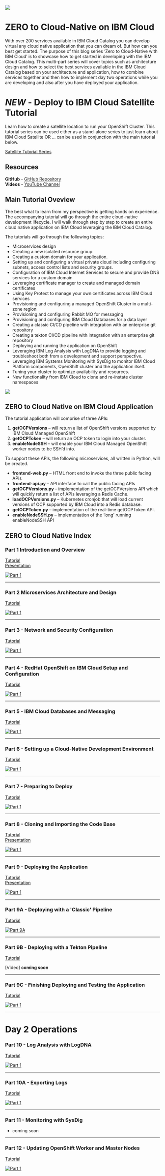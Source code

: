 ![](https://raw.githubusercontent.com/kmcolli/zero-to-cloud-native/master/docs/images/02cn-logo.png)


# ZERO to Cloud-Native on IBM Cloud

With over 200 services available in IBM Cloud Catalog you can develop virtual any cloud native application that you can dream of.  But how can you best get started.  The purpose of this blog series ‘Zero to Cloud-Native with IBM Cloud’ is to showcase how to get started in developing with the IBM Cloud Catalog.  This multi-part series will cover topics such as architecture design and how to select the best services available in the IBM Cloud Catalog based on your architecture and application, how to combine services together and then how to implement day two operations while you are developing and also after you have deployed your application.

# *NEW* - Deploy to IBM Cloud Satellite Tutorial
Learn how to create a satellite location to run your OpenShift Cluster.  This tutorial series can be used either as a stand-alone series to just learn about IBM Cloud Satellite OR ... can be used in conjunction with the main tutorial below.

[Satellite Tutorial Series](https://github.com/kmcolli/satellite) 


## Resources
**GitHub** - [GitHub Repository](https://github.com/kmcolli/zero-to-cloud-native)  
**Videos** - [YouTube Channel](https://www.youtube.com/channel/UCjPMAulESpSRxyxl_tiViJA/videos)   


## Main Tutorial Oveview
The best what to learn from my perspective is getting hands on experience.  The accompanying tutorial will go through the entire cloud-native development lifecycle.   I will walk through step by step to create an entire cloud native application on IBM Cloud leveraging the IBM Cloud Catalog.   

The tutorials will go through the following topics:  

* Microservices design  
* Creating a new isolated resource group
* Creating a custom domain for your application.  
* Setting up and configuring a virtual private cloud including configuring subnets, access control lists and security groups.  
* Configuration of IBM Cloud Internet Services to secure and provide DNS services for a custom domain  
* Leveraging certificate manager to create and managed domain certificates  
* Using Key Protect to manage your own certificates across IBM Cloud services  
* Provisioning and configuring a managed OpenShift Cluster in a multi-zone region  
* Provisioning and configuring Rabbit MQ for messaging  
* Provisioning and configuring IBM Cloud Databases for a data layer  
* Creating a classic CI/CD pipeline with integration with an enterprise git repository  
* Creating a tekton CI/CD pipeline with integration with an enterprise git repository  
* Deploying and running the application on OpenShift  
* Leveraging IBM Log Analysis with LogDNA to provide logging and troubleshoot both from a development and support perspective.  
* Leveraging IBM Systems Monitoring with SysDig to monitor IBM Cloud Platform components, OpenShift cluster and the application itself.  
* Tuning your cluster to optimize availability and resources.  
* New functionality from IBM Cloud to clone and re-instate cluster namespaces  

![](https://raw.githubusercontent.com/kmcolli/zero-to-cloud-native/master/docs/images/zero-to-cloud-native.png)

## ZERO to Cloud Native on IBM Cloud Application
The tutorial application will comprise of three APIs:  
1)	**getOCPVersions** – will return a list of OpenShift versions supported by IBM Cloud Managed OpenShift  
2)	**getOCPToken** – will return an OCP token to login into your cluster.  
3)	**enableNodeSSH** – will enable your IBM Cloud Managed OpenShift worker nodes to be SSH’d into.  

To support these APIs, the following microservices, all written in Python, will be created.
  
* **frontend-web.py** – HTML front end to invoke the three public facing APIs  
* **frontend-api.py** – API interface to call the public facing APIs   
* **getOCPVersions.py** – implementation of the getOCPVersions API which will quickly return a list of APIs leveraging a Redis Cache.  
* **loadOCPVersions.py** – Kubernetes cronjob that will load current versions of OCP supported by IBM Cloud into a Redis database.   
* **getOCPToken.py** – implementation of the real-time getOCPToken API.  
* **enableNodeSSH.py** – implementation of the ‘long’ running enableNodeSSH API

## ZERO to Cloud Native Index


###  **Part 1 Introduction and Overview**  
[Tutorial](https://github.com/kmcolli/zero-to-cloud-native/blob/master/docs/1/1-intro.md)  
[Presentation](https://raw.githubusercontent.com/kmcolli/zero-to-cloud-native/master/docs/ZeroToCloudNative-1-Introduction.pdf)  

[![Part 1](http://img.youtube.com/vi/Eta09EJ5bvY/0.jpg)](https://youtu.be/Eta09EJ5bvY)

***


###  **Part 2 Microservices Architecture and Design**  
[Tutorial](https://github.com/kmcolli/zero-to-cloud-native/blob/master/docs/2/2-microservices.md)  

[![Part 1](http://img.youtube.com/vi/UGyIlZfHYok/0.jpg)](https://youtu.be/UGyIlZfHYok)

***

###  **Part 3 - Network and Security Configuration**  
[Tutorial](https://github.com/kmcolli/zero-to-cloud-native/blob/master/docs/3/3-network.md)  

[![Part 1](http://img.youtube.com/vi/xBCjiH0Ud1g/0.jpg)](https://youtu.be/xBCjiH0Ud1g)

***


###  **Part 4 - RedHat OpenShift on IBM Cloud Setup and Configuration**  
[Tutorial](https://github.com/kmcolli/zero-to-cloud-native/blob/master/docs/4/4-openshift.md)  

[![Part 1](http://img.youtube.com/vi/2oCHWzLPq3M/0.jpg)](https://youtu.be/2oCHWzLPq3M)

***


###  **Part 5 - IBM Cloud Databases and Messaging**  
[Tutorial](https://github.com/kmcolli/zero-to-cloud-native/blob/master/docs/5/5-dbaas.md)  

[![Part 1](http://img.youtube.com/vi/Npq3dAtMtI8/0.jpg)](https://youtu.be/Npq3dAtMtI8)

***


###  **Part 6 - Setting up a Cloud-Native Development Environment**  
[Tutorial](https://github.com/kmcolli/zero-to-cloud-native/blob/master/docs/6/6-dev.md)  

[![Part 1](http://img.youtube.com/vi/kerMUm_1OsA/0.jpg)](https://youtu.be/kerMUm_1OsA)

***

###  **Part 7 - Preparing to Deploy**  
[Tutorial](https://github.com/kmcolli/zero-to-cloud-native/blob/master/docs/7/7-code.md)  

[![Part 1](http://img.youtube.com/vi/irAwcsY7mN8/0.jpg)](https://youtu.be/irAwcsY7mN8)

***

###  **Part 8 - Cloning and Importing the Code Base**    
[Tutorial](https://github.com/kmcolli/zero-to-cloud-native/blob/master/docs/8/8-codebase.md)  
[Presentation](https://raw.githubusercontent.com/kmcolli/zero-to-cloud-native/master/docs/part8-presentation.pdf)

[![Part 1](http://img.youtube.com/vi/61t1548B6UQ/0.jpg)](https://youtu.be/61t1548B6UQ)

***

###  **Part 9 - Deploying the Application**  
[Tutorial](https://github.com/kmcolli/zero-to-cloud-native/blob/master/docs/9/9-deploy.md)  
[Presentation](https://raw.githubusercontent.com/kmcolli/zero-to-cloud-native/master/docs/part9-presentation.pdf) 

[![Part 1](http://img.youtube.com/vi/JF7rxSHYX7U/0.jpg)](https://youtu.be/JF7rxSHYX7U)

***

###  **Part 9A - Deploying with a 'Classic' Pipeline**  
[Tutorial](https://github.com/kmcolli/zero-to-cloud-native/blob/master/docs/9a/9a-classic.md)  

[![Part 9A](http://img.youtube.com/vi/CrU5aHtQROc/0.jpg)](https://youtu.be/CrU5aHtQROc)

***

###  **Part 9B - Deploying with a Tekton Pipeline**  
[Tutorial](https://github.com/kmcolli/zero-to-cloud-native/blob/master/docs/9b/9b-tekton.md)   

[Video]  **coming soon**

***


###  **Part 9C - Finishing Deploying and Testing the Application**  
[Tutorial](https://github.com/kmcolli/zero-to-cloud-native/blob/master/docs/9c/9c-finish.md)  

[![Part 1](http://img.youtube.com/vi/EOzqCQhm7Bc/0.jpg)](https://youtu.be/EOzqCQhm7Bc)

***

# Day 2 Operations  

###  **Part 10 - Log Analysis with LogDNA**  
[Tutorial](https://github.com/kmcolli/zero-to-cloud-native/blob/master/docs/10/10-logging.md)   

[![Part 1](http://img.youtube.com/vi/RjgdxSptl4Y/0.jpg)](https://youtu.be/RjgdxSptl4Y)


***

###  **Part 10A - Exporting Logs**  
[Tutorial](https://github.com/kmcolli/zero-to-cloud-native/blob/master/docs/10A/10A-export-logs.md)   

[![Part 1](http://img.youtube.com/vi/Vzo6uFfUtdY/0.jpg)](https://youtu.be/Vzo6uFfUtdY)

***


###  **Part 11 - Monitoring with SysDig**  
* coming soon


***

###  **Part 12 - Updating OpenShift Worker and Master Nodes**  
[Tutorial](https://github.com/kmcolli/zero-to-cloud-native/blob/master/docs/12/12-update-openshift.md)   

[![Part 1](http://img.youtube.com/vi/k2PpvsWZ7BE/0.jpg)](https://youtu.be/k2PpvsWZ7BE)





